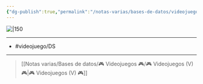 ```yaml
---
{"dg-publish":true,"permalink":"/notas-varias/bases-de-datos/videojuegos/v-dragon-quest-monsters-joker-2/"}
---
```



![|150](https://images.igdb.com/igdb/image/upload/t_cover_big/co3gg2.jpg)

---

- #videojuego/DS

---

> [[Notas varias/Bases de datos/🎮 Videojuegos 🎮/🎮 Videojuegos (V) 🎮\|🎮 Videojuegos (V) 🎮]]